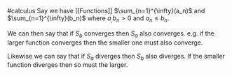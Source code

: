 #calculus 
Say we have [[Functions]] $\sum_{n=1}^{\infty}(a_n)$ and $\sum_{n=1}^{\infty}(b_n)$ where $a_,b_n >0$ and $a_n\le b_n$.

We can then say that if $S_b$ converges then $S_a$ also converges. e.g. if the larger function converges then the smaller one must also converge.

Likewise we can say that if $S_a$ diverges then $S_b$ also diverges. If the smaller function diverges then so must the larger.